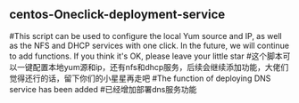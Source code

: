 ## centos-Oneclick-deployment-service
#This script can be used to configure the local Yum source and IP, as well as the NFS and DHCP services with one click. In the future, we will continue to add functions. If you think it's OK, please leave your little star
#这个脚本可以一键配置本地yum源和ip，还有nfs和dhcp服务，后续会继续添加功能，大佬们觉得还行的话，留下你们的小星星再走吧
#The function of deploying DNS service has been added
#已经增加部署dns服务功能
